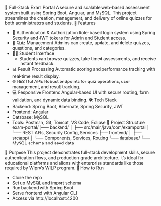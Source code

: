 📘 Full-Stack Exam Portal
A secure and scalable web-based assessment system built using Spring Boot, Angular, and MySQL. This project streamlines the creation, management, and delivery of online quizzes for both administrators and students.
🚀 Features
- 🔐 Authentication & Authorization
Role-based login system using Spring Security and JWT tokens for Admin and Student access.
- 🧮 Quiz Management
Admins can create, update, and delete quizzes, questions, and categories.
- 🧑‍🎓 Student Interface
    - Students can browse quizzes, take timed assessments, and receive instant feedback.
- 📊 Result Processing
Automatic scoring and performance tracking with real-time result display.
- 🌐 RESTful APIs
Robust endpoints for quiz operations, user management, and result tracking.
- 💻 Responsive Frontend
Angular-based UI with secure routing, form validation, and dynamic data binding.
🛠️ Tech Stack
- Backend: Spring Boot, Hibernate, Spring Security, JWT
- Frontend: Angular
- Database: MySQL
- Tools: Postman, Git, Tomcat, VS Code, Eclipse
📂 Project Structure
exam-portal/
├── backend/
│   ├── src/main/java/com/examportal
│   └── REST APIs, Security Config, Services
├── frontend/
│   ├── src/app/
│   └── Components, Services, Routing
└── database/
    └── MySQL schema and seed data


🎯 Purpose
This project demonstrates full-stack development skills, secure authentication flows, and production-grade architecture. It’s ideal for educational platforms and aligns with enterprise standards like those required by Wipro’s WILP program.
📎 How to Run
- Clone the repo
- Set up MySQL and import schema
- Run backend with Spring Boot
- Serve frontend with Angular CLI
- Access via http://localhost:4200

